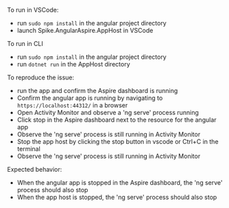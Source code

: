 To run in VSCode:
- run `sudo npm install` in the angular project directory
- launch Spike.AngularAspire.AppHost in VSCode

To run in CLI
- run `sudo npm install` in the angular project directory
- run `dotnet run` in the AppHost directory

To reproduce the issue:
- run the app and confirm the Aspire dashboard is running
- Confirm the angular app is running by navigating to `https://localhost:44312/` in a browser
- Open Activity Monitor and observe a 'ng serve' process running
- Click stop in the Aspire dashboard next to the resource for the angular app
- Observe the 'ng serve' process is still running in Activity Monitor
- Stop the app host by clicking the stop button in vscode or Ctrl+C in the terminal
- Observe the 'ng serve' process is still running in Activity Monitor

Expected behavior:
- When the angular app is stopped in the Aspire dashboard, the 'ng serve' process should also stop
- When the app host is stopped, the 'ng serve' process should also stop

